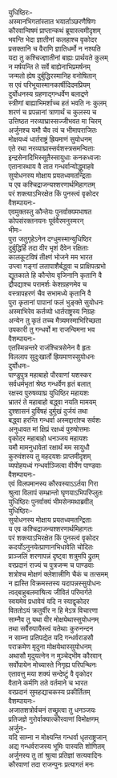 युधिष्ठिरः-  
अस्मानभिगतांस्तात भयार्ताञ्छरणैषिणः  
कौरवान्विषमं प्राप्तान्कथं ब्रूयास्त्वमीदृशम्  
भवन्ति भेदा ज्ञातीनां कलहाश्च वृकोदर  
प्रसक्तानि च वैराणि ज्ञातिधर्मो न नश्यति  
यदा तु कश्चिज्ज्ञातीनां बाह्यः प्रार्थयते कुलम्  
न मर्षयन्ति ते सर्वे बाह्येनाभिप्रमर्षनम्  
जन्मतो ह्येष दुर्बुद्धिरस्मानिह वनोषितान्  
स एवं परिभूयास्मानकार्षीदिदमप्रियम्  
दुर्योधनस्य ग्रहणाद्गन्धर्वेण बलाद्रणे  
स्त्रीणां बाह्याभिमर्शाच्च हतं भवति नः कुलम्  
शरणं च प्रपन्नानां त्राणार्थं च कुलस्य च  
उत्तिष्ठत नरव्याघ्रास्सज्जीभवत मा चिरम्  
अर्जुनश्च यमौ चैव त्वं च भीमापराजितः  
मोक्षयध्वं धार्तराष्ट्रं ह्रियमाणं सुयोधनम्  
एते रथा नरव्याघ्रास्सर्वशस्त्रसमन्विताः  
इन्द्रसेनादिभिस्सूतैस्सायुधाः कनकध्वजाः  
एतानास्थाय वै तात गन्धर्वान्योद्धुमाहवे  
सुयोधनस्य मोक्षाय प्रयतध्वमतन्द्रिताः  
य एव कश्चिद्राजन्यश्शरणार्थमिहागतम्  
परं शक्त्याऽभिरक्षेत किं पुनस्त्वं वृकोदर  
वैशम्पायनः-  
एवमुक्तस्तु कौन्तेयः पुनर्वाक्यमभाषत  
कोपसंरक्तनयनः पूर्ववैरमनुस्मरन्  
भीमः-  
पुरा जतुगृहेऽनेन दग्धुमस्मान्युधिष्ठिर  
दुर्बुद्धिर्हि तदा वीर भृशं दैवेन रक्षिताः  
कालकूटविषं तीक्ष्णं भोजने मम भारत  
उप्त्वा गङ्गां लतापाशैर्बद्ध्वा च प्राक्षिपत्प्रभो  
द्यूतकाले हि कौन्तेय वृजिनानि कृतानि वै  
द्रौपद्याश्च परामर्शः केशग्रहणमेव च  
वस्त्रापहरणं चैव सभामध्ये कृतानि वै  
पुरा कृतानां पापानां फलं भुङ्क्ते सुयोधनः  
अस्माभिरेव कर्तव्यो धार्तराष्ट्रस्य निग्रहः  
अन्येन तु कृतं तच्च मैत्र्यमस्माभिरिच्छता  
उपकारी तु गन्धर्वो मा राजन्विमना भव  
वैशम्पायनः-  
एतस्मिन्नन्तरे राजंश्चित्रसेनेन वै हृतः  
विललाप सुदुःखार्तो ह्रियमाणस्सुयोधनः  
दुर्योधनः-  
पाण्डुपुत्र महाबाहो पौरवाणां यशस्कर  
सर्वधर्मभृतां श्रेष्ठ गन्धर्वेण हृतं बलात्  
रक्षस्व पुरुषव्याघ्र युधिष्ठिर महायशः  
भ्रातरं ते महाबाहो बद्ध्वा नयति मामयम्  
दुश्शासनं दुर्विषहं दुर्मुखं दुर्जयं तथा  
बद्ध्वा हरन्ति गन्धर्वा अस्मद्दारांश्च सर्वशः  
अनुधावत मां क्षिप्रं रक्षध्वं पुरुषोत्तमाः  
वृकोदर महाबाहो धनञ्जय महायशः  
यमौ मामनुधावेतां रक्षार्थं मम सायुधौ  
कुरुवंशस्य तु महदयशः प्राप्तमीदृशम्  
व्यपोहयध्वं गन्धर्वाञ्जित्वा वीर्येण पाण्डवाः  
वैशम्पायनः-  
एवं विलपमानस्य कौरवस्याऽऽर्तया गिरा  
श्रुत्वा विलापं सम्भ्रान्तो घृणयाऽभिपरिप्लुतः  
युधिष्ठिरः पुनर्वाक्यं भीमसेनमथाब्रवीत्  
युधिष्ठिरः-  
सुयोधनस्य मोक्षाय प्रयतध्वमतन्द्रिताः  
य एव कश्चिद्राजन्यश्शरणार्थमिहागतः  
परं शक्त्याऽभिरक्षेत किं पुनस्त्वं वृकोदर  
कदर्योऽनुनयेत्प्राणानभिधावेति चोदितः  
प्राञ्जलिं शरणापन्नं दृष्ट्वा शत्रुमपि द्रुतम्  
वरप्रदानं राज्यं च पुत्रजन्म च पाण्डवाः  
शत्रोश्च मोक्षणं क्लेशात्त्रीणि चैकं च तत्समम्  
न ह्यस्ति विक्रमस्तस्य यदापन्नस्सुयोधनः  
त्वद्बाहुबलमाश्रित्य जीवितं परिमार्गते  
स्वयमेव प्रधावेयं यदि न स्याद्वृकोदर  
विततोऽयं क्रतुर्वीर न हि मेऽत्र विचारणा  
साम्नैव तु यथा वीर मोक्षयेथास्सुयोधनम्  
तथा सर्वैरुपायैस्त्वं यतेथाः कुरुनन्दन  
न साम्ना प्रतिपद्येत यदि गन्धर्वराडसौ  
पराक्रमेण मृदुना मोक्षयेथास्सुयोधनम्  
अथासौ मृदुयत्नेन न मुञ्चेद्भीम कौरवान्  
सर्वोपायेन मोच्यास्ते निगृह्य परिपन्थिनः  
एतावत्तु मया शक्यं सन्देष्टुं वै वृकोदर  
वैताने कर्मणि तते वर्तमाने च भारत  
वरप्रदानं सुमहद्याचकस्य प्रकीर्तितम्  
वैशम्पायनः-  
अजातशत्रोर्वचनं तच्छ्रुत्वा तु धनञ्जयः  
प्रतिजज्ञे गुरोर्वाक्यात्कौरवाणां विमोक्षणम्  
अर्जुनः-  
यदि साम्ना न मोक्ष्यन्ति गन्धर्वा धृतराष्ट्रजान्  
अद्य गन्धर्वराजस्य भूमिः पास्यति शोणितम्  
अर्जुनस्य तु तां श्रुत्वा प्रतिज्ञां सत्यवादिनः  
कौरवाणां तदा राजन्पुनः प्रत्यागतं मनः  
